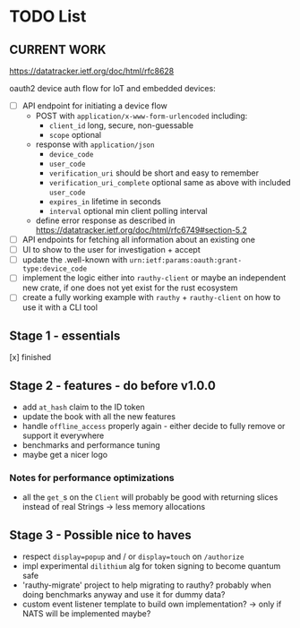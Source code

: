 # TODO List

## CURRENT WORK

https://datatracker.ietf.org/doc/html/rfc8628

oauth2 device auth flow for IoT and embedded devices:

- [ ] API endpoint for initiating a device flow
    - POST with `application/x-www-form-urlencoded` including:
        - `client_id` long, secure, non-guessable
        - `scope` optional
    - response with `application/json`
        - `device_code`
        - `user_code`
        - `verification_uri` should be short and easy to remember
        - `verification_uri_complete` optional same as above with included `user_code`
        - `expires_in` lifetime in seconds
        - `interval` optional min client polling interval
    - define error response as described in https://datatracker.ietf.org/doc/html/rfc6749#section-5.2
- [ ] API endpoints for fetching all information about an existing one
- [ ] UI to show to the user for investigation + accept
- [ ] update the .well-known with `urn:ietf:params:oauth:grant-type:device_code`
- [ ] implement the logic either into `rauthy-client` or maybe an independent new crate, if one does not
  yet exist for the rust ecosystem
- [ ] create a fully working example with `rauthy` + `rauthy-client` on how to use it with a CLI tool

## Stage 1 - essentials

[x] finished

## Stage 2 - features - do before v1.0.0

- add `at_hash` claim to the ID token
- update the book with all the new features
- handle `offline_access` properly again - either decide to fully remove or support it everywhere
- benchmarks and performance tuning
- maybe get a nicer logo

### Notes for performance optimizations

- all the `get_`s on the `Client` will probably be good with returning slices instead of real Strings
  -> less memory allocations

## Stage 3 - Possible nice to haves

- respect `display=popup` and / or `display=touch` on `/authorize`
- impl experimental `dilithium` alg for token signing to become quantum safe
- 'rauthy-migrate' project to help migrating to rauthy? probably when doing benchmarks anyway and use it
  for dummy data?
- custom event listener template to build own implementation? -> only if NATS will be implemented maybe?
